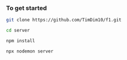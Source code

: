 ### To get started
```bash
git clone https://github.com/TimDim10/f1.git
```

```bash
cd server
```

```bash
npm install
```

```bash
npx nodemon server
```